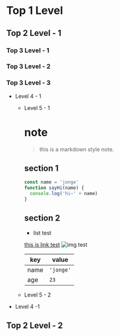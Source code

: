 # Top 1 Level

## Top 2 Level - 1

### Top 3 Level - 1

### Top 3 Level - 2

### Top 3 Level - 3

- Level 4 - 1

  - Level 5 - 1
    # note
    
    > this is a markdown style note.
    
    ## section 1
    ```js
    const name = 'jonge'
    function sayHi(name) {
      console.log('hi~' + name)
    }
    ```
    
    ## section 2
    
    * list test
    
    [this is link test](./link)
    ![img test](./img.png)
    
    |key|value|
    |-|-|
    |name|`'jonge'`|
    |age|`23`|

  - Level 5 - 2

- Level 4 -1

## Top 2 Level - 2

